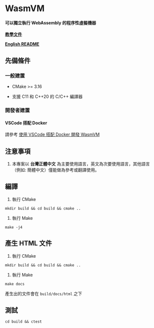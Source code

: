 # WasmVM

#### 可以獨立執行 WebAssembly 的程序性虛擬機器

**[教學文件](https://luishsu.gitbook.io/wasmvm-tutorial/)**

**[English README](README_en.md)**

## 先備條件

### 一般建置

* CMake >= 3.16

* 支援 C11 和 C++20 的 C/C++ 編譯器

### 開發者建置

#### VSCode 搭配 Docker

請參考 [使用 VSCode 搭配 Docker 開發 WasmVM](docs/vscode-docker.md)

## 注意事項

1. 本專案以 **台灣正體中文** 為主要使用語言，英文為次要使用語言，其他語言 （例如: 簡體中文）僅能做為參考或翻譯使用。

## 編譯

1. 執行 CMake

```shell
mkdir build && cd build && cmake ..
```

1. 執行 Make

```shell
make -j4
```

## 產生 HTML 文件

1. 執行 CMake

```shell
mkdir build && cd build && cmake ..
```

1. 執行 Make

```shell
make docs
```

產生出的文件會在 `build/docs/html` 之下

## 測試

```shell
cd build && ctest
```